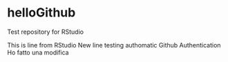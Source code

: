 # helloGithub
Test repository for RStudio

This is line from RStudio
New line testing authomatic Github Authentication
Ho fatto una modifica